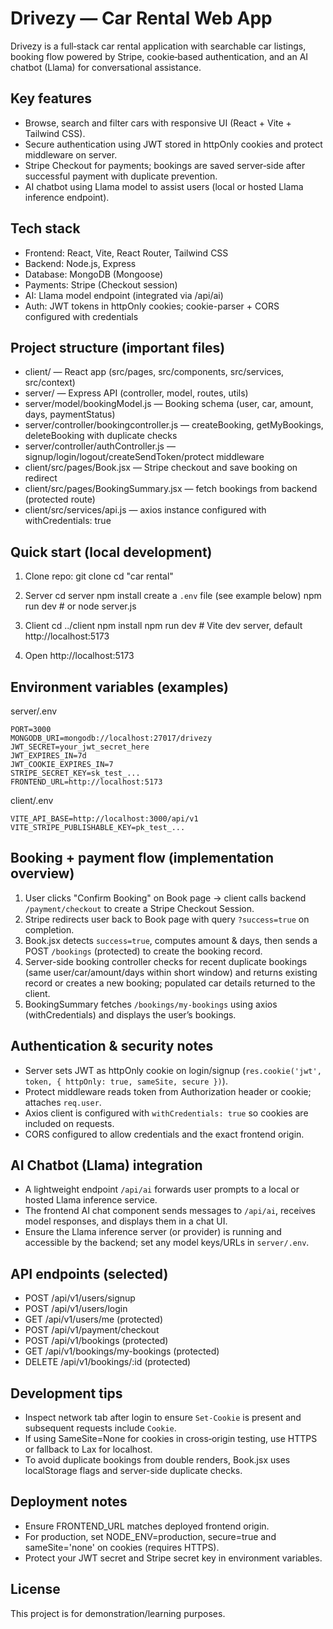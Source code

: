 # Drivezy — Car Rental Web App

Drivezy is a full‑stack car rental application with searchable car listings, booking flow powered by Stripe, cookie‑based authentication, and an AI chatbot (Llama) for conversational assistance.

## Key features
- Browse, search and filter cars with responsive UI (React + Vite + Tailwind CSS).
- Secure authentication using JWT stored in httpOnly cookies and protect middleware on server.
- Stripe Checkout for payments; bookings are saved server‑side after successful payment with duplicate prevention.
- AI chatbot using Llama model to assist users (local or hosted Llama inference endpoint).

## Tech stack
- Frontend: React, Vite, React Router, Tailwind CSS
- Backend: Node.js, Express
- Database: MongoDB (Mongoose)
- Payments: Stripe (Checkout session)
- AI: Llama model endpoint (integrated via /api/ai)
- Auth: JWT tokens in httpOnly cookies; cookie-parser + CORS configured with credentials

## Project structure (important files)
- client/ — React app (src/pages, src/components, src/services, src/context)
- server/ — Express API (controller, model, routes, utils)
- server/model/bookingModel.js — Booking schema (user, car, amount, days, paymentStatus)
- server/controller/bookingcontroller.js — createBooking, getMyBookings, deleteBooking with duplicate checks
- server/controller/authController.js — signup/login/logout/createSendToken/protect middleware
- client/src/pages/Book.jsx — Stripe checkout and save booking on redirect
- client/src/pages/BookingSummary.jsx — fetch bookings from backend (protected route)
- client/src/services/api.js — axios instance configured with withCredentials: true

## Quick start (local development)

1. Clone repo:
   git clone <repo-url>
   cd "car rental"

2. Server
   cd server
   npm install
   create a `.env` file (see example below)
   npm run dev   # or node server.js

3. Client
   cd ../client
   npm install
   npm run dev   # Vite dev server, default http://localhost:5173

4. Open http://localhost:5173

## Environment variables (examples)

server/.env
```
PORT=3000
MONGODB_URI=mongodb://localhost:27017/drivezy
JWT_SECRET=your_jwt_secret_here
JWT_EXPIRES_IN=7d
JWT_COOKIE_EXPIRES_IN=7
STRIPE_SECRET_KEY=sk_test_...
FRONTEND_URL=http://localhost:5173
```

client/.env
```
VITE_API_BASE=http://localhost:3000/api/v1
VITE_STRIPE_PUBLISHABLE_KEY=pk_test_...
```

## Booking + payment flow (implementation overview)
1. User clicks "Confirm Booking" on Book page → client calls backend `/payment/checkout` to create a Stripe Checkout Session.
2. Stripe redirects user back to Book page with query `?success=true` on completion.
3. Book.jsx detects `success=true`, computes amount & days, then sends a POST `/bookings` (protected) to create the booking record.
4. Server-side booking controller checks for recent duplicate bookings (same user/car/amount/days within short window) and returns existing record or creates a new booking; populated car details returned to the client.
5. BookingSummary fetches `/bookings/my-bookings` using axios (withCredentials) and displays the user’s bookings.

## Authentication & security notes
- Server sets JWT as httpOnly cookie on login/signup (`res.cookie('jwt', token, { httpOnly: true, sameSite, secure })`).
- Protect middleware reads token from Authorization header or cookie; attaches `req.user`.
- Axios client is configured with `withCredentials: true` so cookies are included on requests.
- CORS configured to allow credentials and the exact frontend origin.

## AI Chatbot (Llama) integration
- A lightweight endpoint `/api/ai` forwards user prompts to a local or hosted Llama inference service.
- The frontend AI chat component sends messages to `/api/ai`, receives model responses, and displays them in a chat UI.
- Ensure the Llama inference server (or provider) is running and accessible by the backend; set any model keys/URLs in `server/.env`.

## API endpoints (selected)
- POST /api/v1/users/signup
- POST /api/v1/users/login
- GET /api/v1/users/me (protected)
- POST /api/v1/payment/checkout
- POST /api/v1/bookings (protected)
- GET /api/v1/bookings/my-bookings (protected)
- DELETE /api/v1/bookings/:id (protected)

## Development tips
- Inspect network tab after login to ensure `Set-Cookie` is present and subsequent requests include `Cookie`.
- If using SameSite=None for cookies in cross‑origin testing, use HTTPS or fallback to Lax for localhost.
- To avoid duplicate bookings from double renders, Book.jsx uses localStorage flags and server-side duplicate checks.

## Deployment notes
- Ensure FRONTEND_URL matches deployed frontend origin.
- For production, set NODE_ENV=production, secure=true and sameSite='none' on cookies (requires HTTPS).
- Protect your JWT secret and Stripe secret key in environment variables.

## License
This project is for demonstration/learning purposes.
